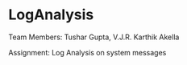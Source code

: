 # LogAnalysis

Team Members: Tushar Gupta, V.J.R. Karthik Akella

Assignment: Log Analysis on system messages
